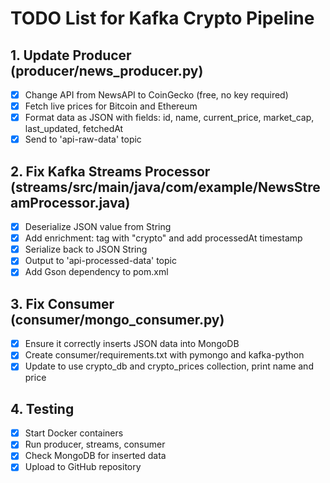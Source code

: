 # TODO List for Kafka Crypto Pipeline

## 1. Update Producer (producer/news_producer.py)
- [x] Change API from NewsAPI to CoinGecko (free, no key required)
- [x] Fetch live prices for Bitcoin and Ethereum
- [x] Format data as JSON with fields: id, name, current_price, market_cap, last_updated, fetchedAt
- [x] Send to 'api-raw-data' topic

## 2. Fix Kafka Streams Processor (streams/src/main/java/com/example/NewsStreamProcessor.java)
- [x] Deserialize JSON value from String
- [x] Add enrichment: tag with "crypto" and add processedAt timestamp
- [x] Serialize back to JSON String
- [x] Output to 'api-processed-data' topic
- [x] Add Gson dependency to pom.xml

## 3. Fix Consumer (consumer/mongo_consumer.py)
- [x] Ensure it correctly inserts JSON data into MongoDB
- [x] Create consumer/requirements.txt with pymongo and kafka-python
- [x] Update to use crypto_db and crypto_prices collection, print name and price

## 4. Testing
- [x] Start Docker containers
- [x] Run producer, streams, consumer
- [x] Check MongoDB for inserted data
- [x] Upload to GitHub repository
